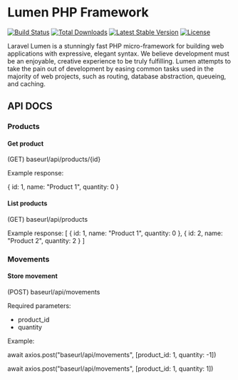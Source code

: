 # Lumen PHP Framework

[![Build Status](https://travis-ci.org/laravel/lumen-framework.svg)](https://travis-ci.org/laravel/lumen-framework)
[![Total Downloads](https://img.shields.io/packagist/dt/laravel/lumen-framework)](https://packagist.org/packages/laravel/lumen-framework)
[![Latest Stable Version](https://img.shields.io/packagist/v/laravel/lumen-framework)](https://packagist.org/packages/laravel/lumen-framework)
[![License](https://img.shields.io/packagist/l/laravel/lumen)](https://packagist.org/packages/laravel/lumen-framework)

Laravel Lumen is a stunningly fast PHP micro-framework for building web applications with expressive, elegant syntax. We believe development must be an enjoyable, creative experience to be truly fulfilling. Lumen attempts to take the pain out of development by easing common tasks used in the majority of web projects, such as routing, database abstraction, queueing, and caching.

## API DOCS

### Products

#### Get product

(GET) baseurl/api/products/{id}

Example response:

{
 id: 1,
 name: "Product 1",
 quantity: 0
}

#### List products

(GET) baseurl/api/products

Example response:
[
{
 id: 1,
 name: "Product 1",
 quantity: 0
},
{
 id: 2,
 name: "Product 2",
 quantity: 2
}
]


### Movements
#### Store movement

(POST) baseurl/api/movements

Required parameters: 
* product_id
* quantity

Example:

await axios.post("baseurl/api/movements", [product_id: 1, quantity: -1])

await axios.post("baseurl/api/movements", [product_id: 1, quantity: 1])

